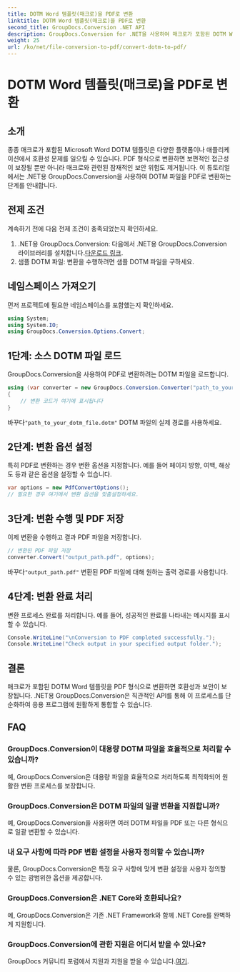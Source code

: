 ```yaml
---
title: DOTM Word 템플릿(매크로)을 PDF로 변환
linktitle: DOTM Word 템플릿(매크로)을 PDF로 변환
second_title: GroupDocs.Conversion .NET API
description: GroupDocs.Conversion for .NET을 사용하여 매크로가 포함된 DOTM Word 템플릿을 PDF로 쉽게 변환할 수 있습니다. 간단한 단계를 통해 호환성과 보안을 보장하세요.
weight: 25
url: /ko/net/file-conversion-to-pdf/convert-dotm-to-pdf/
---
```


# DOTM Word 템플릿(매크로)을 PDF로 변환

## 소개
종종 매크로가 포함된 Microsoft Word DOTM 템플릿은 다양한 플랫폼이나 애플리케이션에서 호환성 문제를 일으킬 수 있습니다. PDF 형식으로 변환하면 보편적인 접근성이 보장될 뿐만 아니라 매크로와 관련된 잠재적인 보안 위험도 제거됩니다. 이 튜토리얼에서는 .NET용 GroupDocs.Conversion을 사용하여 DOTM 파일을 PDF로 변환하는 단계를 안내합니다.
## 전제 조건
계속하기 전에 다음 전제 조건이 충족되었는지 확인하세요.
1.  .NET용 GroupDocs.Conversion: 다음에서 .NET용 GroupDocs.Conversion 라이브러리를 설치합니다.[다운로드 링크](https://releases.groupdocs.com/conversion/net/). 
2. 샘플 DOTM 파일: 변환을 수행하려면 샘플 DOTM 파일을 구하세요.

## 네임스페이스 가져오기
먼저 프로젝트에 필요한 네임스페이스를 포함했는지 확인하세요.
```csharp
using System;
using System.IO;
using GroupDocs.Conversion.Options.Convert;
```
## 1단계: 소스 DOTM 파일 로드
GroupDocs.Conversion을 사용하여 PDF로 변환하려는 DOTM 파일을 로드합니다.
```csharp
using (var converter = new GroupDocs.Conversion.Converter("path_to_your_dotm_file.dotm"))
{
    // 변환 코드가 여기에 표시됩니다
}
```
 바꾸다`"path_to_your_dotm_file.dotm"` DOTM 파일의 실제 경로를 사용하세요.
## 2단계: 변환 옵션 설정
특히 PDF로 변환하는 경우 변환 옵션을 지정합니다. 예를 들어 페이지 방향, 여백, 해상도 등과 같은 옵션을 설정할 수 있습니다.
```csharp
var options = new PdfConvertOptions();
// 필요한 경우 여기에서 변환 옵션을 맞춤설정하세요.
```
## 3단계: 변환 수행 및 PDF 저장
이제 변환을 수행하고 결과 PDF 파일을 저장합니다.
```csharp
// 변환된 PDF 파일 저장
converter.Convert("output_path.pdf", options);
```
 바꾸다`"output_path.pdf"` 변환된 PDF 파일에 대해 원하는 출력 경로를 사용합니다.
## 4단계: 변환 완료 처리
변환 프로세스 완료를 처리합니다. 예를 들어, 성공적인 완료를 나타내는 메시지를 표시할 수 있습니다.
```csharp
Console.WriteLine("\nConversion to PDF completed successfully.");
Console.WriteLine("Check output in your specified output folder.");
```

## 결론
매크로가 포함된 DOTM Word 템플릿을 PDF 형식으로 변환하면 호환성과 보안이 보장됩니다. .NET용 GroupDocs.Conversion은 직관적인 API를 통해 이 프로세스를 단순화하여 응용 프로그램에 원활하게 통합할 수 있습니다.
## FAQ
### GroupDocs.Conversion이 대용량 DOTM 파일을 효율적으로 처리할 수 있습니까?
예, GroupDocs.Conversion은 대용량 파일을 효율적으로 처리하도록 최적화되어 원활한 변환 프로세스를 보장합니다.
### GroupDocs.Conversion은 DOTM 파일의 일괄 변환을 지원합니까?
예, GroupDocs.Conversion을 사용하면 여러 DOTM 파일을 PDF 또는 다른 형식으로 일괄 변환할 수 있습니다.
### 내 요구 사항에 따라 PDF 변환 설정을 사용자 정의할 수 있습니까?
물론, GroupDocs.Conversion은 특정 요구 사항에 맞게 변환 설정을 사용자 정의할 수 있는 광범위한 옵션을 제공합니다.
### GroupDocs.Conversion은 .NET Core와 호환되나요?
예, GroupDocs.Conversion은 기존 .NET Framework와 함께 .NET Core를 완벽하게 지원합니다.
### GroupDocs.Conversion에 관한 지원은 어디서 받을 수 있나요?
 GroupDocs 커뮤니티 포럼에서 지원과 지원을 받을 수 있습니다.[여기](https://forum.groupdocs.com/c/conversion/11).